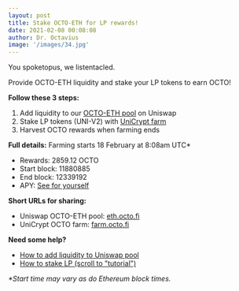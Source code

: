 ```yaml
---
layout: post
title: Stake OCTO-ETH for LP rewards!
date: 2021-02-08 00:08:08
author: Dr. Octavius
image: '/images/34.jpg'
---
```


You spoketopus, we listentacled.

Provide OCTO-ETH liquidity and stake your LP tokens to earn OCTO!

**Follow these 3 steps:**
1. Add liquidity to our [OCTO-ETH pool](https://eth.octo.fi) on Uniswap
2. Stake LP tokens (UNI-V2) with [UniCrypt farm](https://farm.octo.fi)
3. Harvest OCTO rewards when farming ends

**Full details:**
Farming starts 18 February at 8:08am UTC*
- Rewards: 2859.12 OCTO
- Start block: 11880885
- End block: 12339192
- APY: [See for yourself](https://farm.octo.fi)

**Short URLs for sharing:**
- Uniswap OCTO-ETH pool: [eth.octo.fi](https://eth.octo.fi)
- UniCrypt OCTO farm: [farm.octo.fi](https://farm.octo.fi)

**Need some help?**
- [How to add liquidity to Uniswap pool](https://den.octo.fi/d/114-how-to-add-liquidity-to-uniswap-liquidity-pool)
- [How to stake LP (scroll to "tutorial") ](https://den.octo.fi/blog/176-liquidity-provider-lp-rewards-are-here)

_*Start time may vary as do Ethereum block times._
